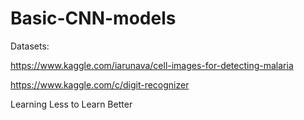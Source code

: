 # Basic-CNN-models
Datasets:

https://www.kaggle.com/iarunava/cell-images-for-detecting-malaria


https://www.kaggle.com/c/digit-recognizer

Learning Less to Learn Better
